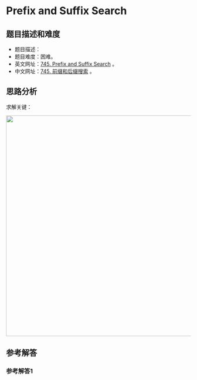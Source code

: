 # Prefix and Suffix Search

## 题目描述和难度
+ 题目描述：
+ 题目难度：困难。
+ 英文网址：[745. Prefix and Suffix Search](https://leetcode.com/problems/prefix-and-suffix-search/description/)  。
+ 中文网址：[745. 前缀和后缀搜索](https://leetcode-cn.com/problems/prefix-and-suffix-search/description/)  。
## 思路分析
求解关键：

<img src="https://liweiwei1419.github.io/images/leetcode-solution/" width="600">

## 参考解答
### 参考解答1

```java

```